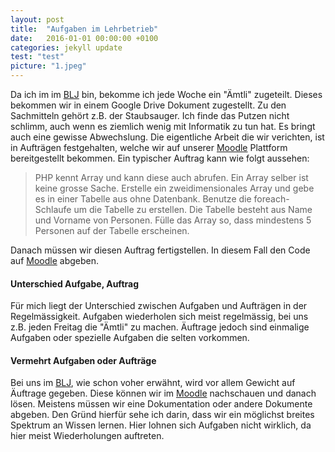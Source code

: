 ```yaml
---
layout: post
title:  "Aufgaben im Lehrbetrieb"
date:   2016-01-01 00:00:00 +0100
categories: jekyll update
test: "test"
picture: "1.jpeg"
---
```

Da ich im im [BLJ] bin, bekomme ich jede Woche ein "Ämtli" zugeteilt. Dieses bekommen wir in einem Google Drive Dokument zugestellt. Zu den Sachmitteln gehört z.B. der Staubsauger. Ich finde das Putzen nicht schlimm, auch wenn es ziemlich wenig mit Informatik zu tun hat. Es bringt auch eine gewisse Abwechslung. Die eigentliche Arbeit die wir verichten, ist in Aufträgen festgehalten, welche wir auf unserer [Moodle] Plattform bereitgestellt bekommen. Ein typischer Auftrag kann wie folgt aussehen:
>PHP kennt Array und kann diese auch abrufen. Ein Array selber ist keine grosse Sache. Erstelle ein zweidimensionales Array und gebe es in einer Tabelle aus ohne Datenbank. Benutze die foreach-Schlaufe um die Tabelle zu erstellen. Die Tabelle besteht aus Name und Vorname von Personen. Fülle das Array so, dass mindestens 5 Personen auf der Tabelle erscheinen.

Danach müssen wir diesen Auftrag fertigstellen. In diesem Fall den Code auf [Moodle] abgeben.

#### Unterschied Aufgabe, Auftrag
Für mich liegt der Unterschied zwischen Aufgaben und Aufträgen in der Regelmässigkeit. Aufgaben wiederholen sich meist regelmässig, bei uns z.B. jeden Freitag die "Ämtli" zu machen. Äuftrage jedoch sind einmalige Aufgaben oder spezielle Aufgaben die selten vorkommen.

#### Vermehrt Aufgaben oder Aufträge 
Bei uns im [BLJ], wie schon voher erwähnt, wird vor allem Gewicht auf Äuftrage gegeben. Diese können wir im [Moodle] nachschauen und danach lösen. Meistens müssen wir eine Dokumentation oder andere Dokumente abgeben.
Den Gründ hierfür sehe ich darin, dass wir ein möglichst breites Spektrum an Wissen lernen. Hier lohnen sich Aufgaben nicht wirklich, da hier meist Wiederholungen auftreten.

[BLJ]: <http://blj.zbw.ch>
[Moodle]: <https://lernen.zbw.ch>


